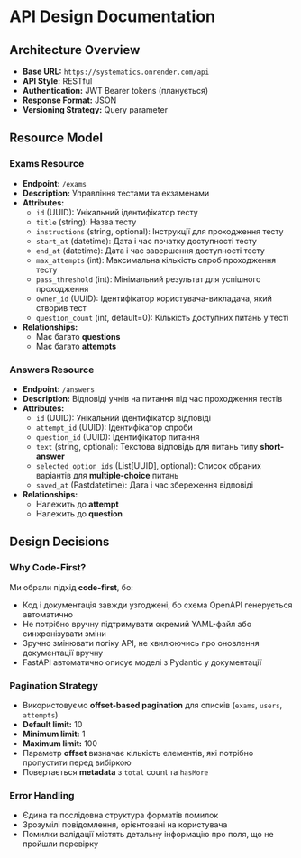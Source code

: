 # API Design Documentation

## Architecture Overview
- **Base URL:** `https://systematics.onrender.com/api`  
- **API Style:** RESTful  
- **Authentication:** JWT Bearer tokens (планується)  
- **Response Format:** JSON  
- **Versioning Strategy:** Query parameter 

## Resource Model 

### Exams Resource
- **Endpoint:** `/exams`  
- **Description:** Управління тестами та екзаменами  
- **Attributes:**  
  - `id` (UUID): Унікальний ідентифікатор тесту  
  - `title` (string): Назва тесту  
  - `instructions` (string, optional): Інструкції для проходження тесту  
  - `start_at` (datetime): Дата і час початку доступності тесту  
  - `end_at` (datetime): Дата і час завершення доступності тесту  
  - `max_attempts` (int): Максимальна кількість спроб проходження тесту  
  - `pass_threshold` (int): Мінімальний результат для успішного проходження  
  - `owner_id` (UUID): Ідентифікатор користувача-викладача, який створив тест  
  - `question_count` (int, default=0): Кількість доступних питань у тесті  
- **Relationships:**  
  - Має багато **questions**  
  - Має багато **attempts**      

### Answers Resource
- **Endpoint:** `/answers`  
- **Description:** Відповіді учнів на питання під час проходження тестів  
- **Attributes:**  
  - `id` (UUID): Унікальний ідентифікатор відповіді  
  - `attempt_id` (UUID): Ідентифікатор спроби 
  - `question_id` (UUID): Ідентифікатор питання 
  - `text` (string, optional): Текстова відповідь для питань типу **short-answer**  
  - `selected_option_ids` (List[UUID], optional): Список обраних варіантів для **multiple-choice** питань  
  - `saved_at` (Pastdatetime): Дата і час збереження відповіді 
- **Relationships:**  
  - Належить до **attempt**  
  - Належить до **question** 

## Design Decisions

### Why Code-First?
Ми обрали підхід **code-first**, бо:    
- Код і документація завжди узгоджені, бо схема OpenAPI генерується автоматично
- Не потрібно вручну підтримувати окремий YAML-файл або синхронізувати зміни
- Зручно змінювати логіку API, не хвилюючись про оновлення документації вручну
- FastAPI автоматично описує моделі з Pydantic у документації

### Pagination Strategy
- Використовуємо **offset-based pagination** для списків (`exams`, `users`, `attempts`)  
- **Default limit:** 10 
- **Minimum limit:** 1
- **Maximum limit:** 100  
- Параметр **offset** визначає кількість елементів, які потрібно пропустити перед вибіркою
- Повертається **metadata** з `total` count та `hasMore`  

### Error Handling
- Єдина та послідовна структура форматів помилок
- Зрозумілі повідомлення, орієнтовані на користувача
- Помилки валідації містять детальну інформацію про поля, що не пройшли перевірку